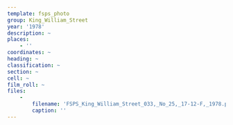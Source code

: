 ```yaml
---
template: fsps_photo
group: King_William_Street
year: '1978'
description: ~
places:
    - ''
coordinates: ~
heading: ~
classification: ~
section: ~
cell: ~
film_roll: ~
files:
    -
        filename: 'FSPS_King_William_Street_033,_No_25,_17-12-F,_1978.png'
        caption: ''
---
```

